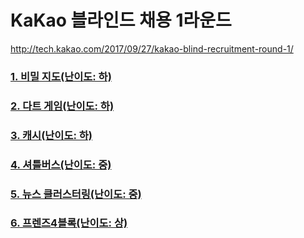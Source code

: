 # KaKao 블라인드 채용 1라운드
http://tech.kakao.com/2017/09/27/kakao-blind-recruitment-round-1/

### [1. 비밀 지도(난이도: 하)](https://github.com/wnstkdyu/CSStudy/blob/master/CodingTest/%EC%B9%B4%EC%B9%B4%EC%98%A4%20%EB%B8%94%EB%9D%BC%EC%9D%B8%EB%93%9C%20%EC%B1%84%EC%9A%A9/1round/1.%20%EB%B9%84%EB%B0%80%EC%A7%80%EB%8F%84(%EB%82%9C%EC%9D%B4%EB%8F%84-%ED%95%98).md)

### [2. 다트 게임(난이도: 하)](https://github.com/wnstkdyu/CSStudy/blob/master/CodingTest/%EC%B9%B4%EC%B9%B4%EC%98%A4%20%EB%B8%94%EB%9D%BC%EC%9D%B8%EB%93%9C%20%EC%B1%84%EC%9A%A9/1round/2.%20%EB%8B%A4%ED%8A%B8%20%EA%B2%8C%EC%9E%84(%EB%82%9C%EC%9D%B4%EB%8F%84-%ED%95%98).md)

### [3. 캐시(난이도: 하)](https://github.com/wnstkdyu/CSStudy/blob/master/CodingTest/%EC%B9%B4%EC%B9%B4%EC%98%A4%20%EB%B8%94%EB%9D%BC%EC%9D%B8%EB%93%9C%20%EC%B1%84%EC%9A%A9/1round/3.%20%EC%BA%90%EC%8B%9C(%EB%82%9C%EC%9D%B4%EB%8F%84-%ED%95%98).md)

### [4. 셔틀버스(난이도: 중)](https://github.com/wnstkdyu/CSStudy/blob/master/CodingTest/%EC%B9%B4%EC%B9%B4%EC%98%A4%20%EB%B8%94%EB%9D%BC%EC%9D%B8%EB%93%9C%20%EC%B1%84%EC%9A%A9/1round/4.%20%EC%85%94%ED%8B%80%20%EB%B2%84%EC%8A%A4(%EB%82%9C%EC%9D%B4%EB%8F%84-%EC%A4%91).md)

### [5. 뉴스 클러스터링(난이도: 중)](https://github.com/wnstkdyu/CSStudy/blob/master/CodingTest/%EC%B9%B4%EC%B9%B4%EC%98%A4%20%EB%B8%94%EB%9D%BC%EC%9D%B8%EB%93%9C%20%EC%B1%84%EC%9A%A9/1round/5.%20%EB%89%B4%EC%8A%A4%20%ED%81%B4%EB%9F%AC%EC%8A%A4%ED%84%B0%EB%A7%81(%EB%82%9C%EC%9D%B4%EB%8F%84-%EC%A4%91).md)

### [6. 프렌즈4블록(난이도: 상)](https://github.com/wnstkdyu/CSStudy/blob/master/CodingTest/%EC%B9%B4%EC%B9%B4%EC%98%A4%20%EB%B8%94%EB%9D%BC%EC%9D%B8%EB%93%9C%20%EC%B1%84%EC%9A%A9/1round/6.%20%ED%94%84%EB%A0%8C%EC%A6%884%EB%B8%94%EB%A1%9D(%EB%82%9C%EC%9D%B4%EB%8F%84-%EC%83%81).md)
